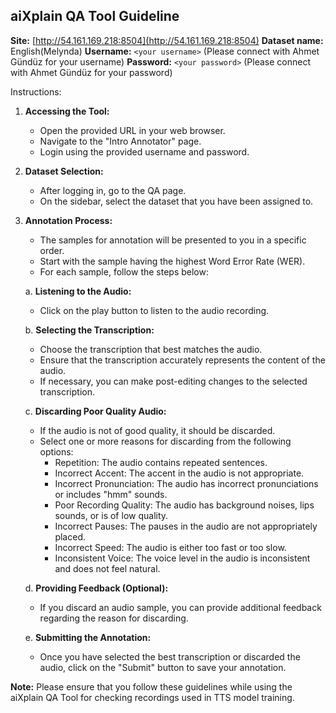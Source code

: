 ## aiXplain QA Tool Guideline

**Site:** [http://54.161.169.218:8504](http://54.161.169.218:8504)
**Dataset name:** English(Melynda)
**Username:** `<your username>` (Please connect with Ahmet Gündüz for your username)
**Password:** `<your password>` (Please connect with Ahmet Gündüz for your password)

Instructions:

1. **Accessing the Tool:**
   - Open the provided URL in your web browser.
   - Navigate to the "Intro Annotator" page.
   - Login using the provided username and password.

2. **Dataset Selection:**
   - After logging in, go to the QA page.
   - On the sidebar, select the dataset that you have been assigned to.

3. **Annotation Process:**
   - The samples for annotation will be presented to you in a specific order.
   - Start with the sample having the highest Word Error Rate (WER).
   - For each sample, follow the steps below:

   a. **Listening to the Audio:**
      - Click on the play button to listen to the audio recording.

   b. **Selecting the Transcription:**
      - Choose the transcription that best matches the audio.
      - Ensure that the transcription accurately represents the content of the audio.
      - If necessary, you can make post-editing changes to the selected transcription.

   c. **Discarding Poor Quality Audio:**
      - If the audio is not of good quality, it should be discarded.
      - Select one or more reasons for discarding from the following options:
        - Repetition: The audio contains repeated sentences.
        - Incorrect Accent: The accent in the audio is not appropriate.
        - Incorrect Pronunciation: The audio has incorrect pronunciations or includes "hmm" sounds.
        - Poor Recording Quality: The audio has background noises, lips sounds, or is of low quality.
        - Incorrect Pauses: The pauses in the audio are not appropriately placed.
        - Incorrect Speed: The audio is either too fast or too slow.
        - Inconsistent Voice: The voice level in the audio is inconsistent and does not feel natural.

   d. **Providing Feedback (Optional):**
      - If you discard an audio sample, you can provide additional feedback regarding the reason for discarding.

   e. **Submitting the Annotation:**
      - Once you have selected the best transcription or discarded the audio, click on the "Submit" button to save your annotation.

**Note:** Please ensure that you follow these guidelines while using the aiXplain QA Tool for checking recordings used in TTS model training.
